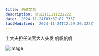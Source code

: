 ```yaml
---
title: 测试文章
description: 测试1111111222222
date: '2024-11-24T03:37:07.735Z'
lastModified: '2024-11-24T12:29:20.322Z'
---
```

士大夫担任法官大人头发
帆帆帆帆

![image](/uploads/1732447894790-image.png)
